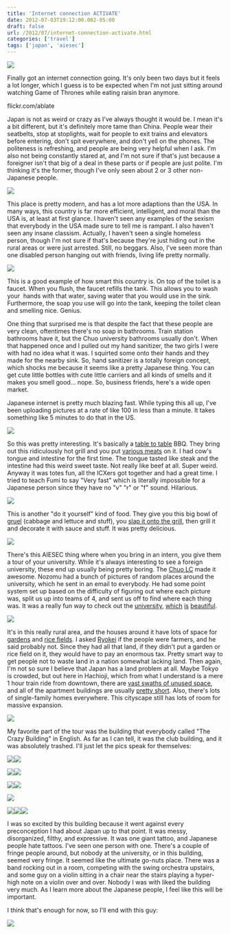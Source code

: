 ```yaml
---
title: 'Internet connection ACTIVATE'
date: 2012-07-03T19:12:00.002-05:00
draft: false
url: /2012/07/internet-connection-activate.html
categories: ['travel']
tags: ['japan', 'aiesec']
---
```








[![](http://3.bp.blogspot.com/-ncz_UFjQ-pc/T_OIQ_dUbUI/AAAAAAAAASY/yfWKG3S_xvs/s400/IMG_1565.JPG)](http://3.bp.blogspot.com/-ncz_UFjQ-pc/T_OIQ_dUbUI/AAAAAAAAASY/yfWKG3S_xvs/s1600/IMG_1565.JPG)

Finally got an internet connection going. It's only been two days but it feels a lot longer, which I guess is to be expected when I'm not just sitting around watching Game of Thrones while eating raisin bran anymore. 



flickr.com/ablate



Japan is not as weird or crazy as I've always thought it would be. I mean it's a bit different, but it's definitely more tame than China. People wear their seatbelts, stop at stoplights, wait for people to exit trains and elevators before entering, don't spit everywhere, and don't yell on the phones. The politeness is refreshing, and people are being very helpful when I ask. I'm also not being constantly stared at, and I'm not sure if that's just because a foreigner isn't that big of a deal in these parts or if people are just polite. I'm thinking it's the former, though I've only seen about 2 or 3 other non-Japanese people. 



[![](http://2.bp.blogspot.com/-Pi7srmG_tLw/T_OHlzdK7OI/AAAAAAAAASM/s20eam-VLQQ/s320/IMG_1513.JPG)](http://2.bp.blogspot.com/-Pi7srmG_tLw/T_OHlzdK7OI/AAAAAAAAASM/s20eam-VLQQ/s1600/IMG_1513.JPG)







This place is pretty modern, and has a lot more adaptions than the USA. In many ways, this country is far more efficient, intelligent, and moral than the USA is, at least at first glance. I haven't seen any examples of the sexism that everybody in the USA made sure to tell me is rampant. I also haven't seen any insane classism. Actually, I haven't seen a single homeless person, though I'm not sure if that's because they're just hiding out in the rural areas or were just arrested. Still, no beggars. Also, I've seen more than one disabled person hanging out with friends, living life pretty normally. 



[![](http://1.bp.blogspot.com/-v9gy9TAfVuo/T_N7BfmZnwI/AAAAAAAAAP0/NMYXzTwHj9A/s320/IMG_1594.JPG)](http://1.bp.blogspot.com/-v9gy9TAfVuo/T_N7BfmZnwI/AAAAAAAAAP0/NMYXzTwHj9A/s1600/IMG_1594.JPG)

This is a good example of how smart this country is. On top of the toilet is a faucet. When you flush, the faucet refills the tank. This allows you to wash your  hands with that water, saving water that you would use in the sink. Furthermore, the soap you use will go into the tank, keeping the toilet clean and smelling nice. Genius.



One thing that surprised me is that despite the fact that these people are very clean, oftentimes there's no soap in bathrooms. Train station bathrooms have it, but the Chuo university bathrooms usually don't. When that happened once and I pulled out my hand sanitizer, the two girls I were with had no idea what it was. I squirted some onto their hands and they made for the nearby sink. So, hand sanitizer is a totally foreign concept, which shocks me because it seems like a pretty Japanese thing. You can get cute little bottles with cute little carriers and all kinds of smells and it makes you smell good... nope. So, business friends, here's a wide open market.



Japanese internet is pretty much blazing fast. While typing this all up, I've been uploading pictures at a rate of like 100 in less than a minute. It takes something like 5 minutes to do that in the US.



[![](http://2.bp.blogspot.com/-CyfBVqCMb6M/T_N84jD_aiI/AAAAAAAAAP8/zOgimF27OLQ/s400/IMG_1575.JPG)](http://2.bp.blogspot.com/-CyfBVqCMb6M/T_N84jD_aiI/AAAAAAAAAP8/zOgimF27OLQ/s1600/IMG_1575.JPG)



So this was pretty interesting. It's basically a [table to table](http://www.flickr.com/photos/ablate/7497656022/in/photostream) BBQ. They bring out this ridiculously hot grill and you put [various meats](http://www.flickr.com/photos/ablate/7497651820/in/photostream) on it. I had cow's tongue and intestine for the first time. The tongue tasted like steak and the intestine had this weird sweet taste. Not really like beef at all. Super weird. Anyway it was totes fun, all the ICXers got together and had a great time. I tried to teach Fumi to say "Very fast" which is literally impossible for a Japanese person since they have no "v" "r" or "f" sound. Hilarious.



[![](http://4.bp.blogspot.com/-JJjiDguqd3s/T_N-2kamCAI/AAAAAAAAAQE/furdARisMPw/s400/IMG_1529.JPG)](http://4.bp.blogspot.com/-JJjiDguqd3s/T_N-2kamCAI/AAAAAAAAAQE/furdARisMPw/s1600/IMG_1529.JPG)



This is another "do it yourself" kind of food. They give you this big bowl of [gruel](http://www.flickr.com/photos/ablate/7497600870/in/photostream) (cabbage and lettuce and stuff), you [slap it onto the grill](http://www.flickr.com/photos/ablate/7497599002/in/photostream), then grill it and decorate it with sauce and stuff. It was pretty delicious. 





[![](http://2.bp.blogspot.com/-dI61rTRhHOg/T_N_oTGO7wI/AAAAAAAAAQM/U7XPdUUYpiY/s400/IMG_1501.JPG)](http://2.bp.blogspot.com/-dI61rTRhHOg/T_N_oTGO7wI/AAAAAAAAAQM/U7XPdUUYpiY/s1600/IMG_1501.JPG)



There's this AIESEC thing where when you bring in an intern, you give them a tour of your university. While it's always interesting to see a foreign university, these end up usually being pretty boring. The [Chuo LC](http://www.flickr.com/photos/ablate/7497515760/in/photostream) made it awesome. Nozomu had a bunch of pictures of random places around the university, which he sent in an email to everybody. He had some point system set up based on the difficulty of figuring out where each picture was, split us up into teams of 4, and sent us off to find where each thing was. It was a really fun way to check out the [university](http://farm9.staticflickr.com/8150/7497613244_8ae9eb1629_m.jpg), [which](http://www.flickr.com/photos/ablate/7497608790/in/photostream) [is](http://www.flickr.com/photos/ablate/7497614200/in/photostream) [beautiful](http://www.flickr.com/photos/ablate/7497615216/in/photostream).  



[![](http://2.bp.blogspot.com/-etyutvBmHbo/T_OAt65KA7I/AAAAAAAAAQY/Ol2AK1MCkfI/s400/IMG_1462.JPG)](http://2.bp.blogspot.com/-etyutvBmHbo/T_OAt65KA7I/AAAAAAAAAQY/Ol2AK1MCkfI/s1600/IMG_1462.JPG)



It's in this really rural area, and the houses around it have lots of space for [gardens](http://www.flickr.com/photos/ablate/7497526292/in/photostream) and [rice fields](http://www.flickr.com/photos/ablate/7497523548/in/photostream). I asked [Ryokei](http://www.flickr.com/photos/ablate/7497593924/in/photostream) if the people were farmers, and he said probably not. Since they had all that land, if they didn't put a garden or rice field on it, they would have to pay an enormous tax. Pretty smart way to get people not to waste land in a nation somewhat lacking land. Then again, I'm not so sure I believe that Japan has a land problem at all. Maybe Tokyo is crowded, but out here in Hachioji, which from what I understand is a mere 1 hour train ride from downtown, there are [vast swaths of unused space](http://www.flickr.com/photos/ablate/7497589660/in/photostream), and all of the apartment buildings are usually [pretty short](http://www.flickr.com/photos/ablate/7497661948/in/photostream). Also, there's lots of single-family homes everywhere. This cityscape still has lots of room for massive expansion. 



[![](http://3.bp.blogspot.com/-q4HvlzwT4uw/T_ODGE6aLHI/AAAAAAAAAQk/r1qmGvMQCjw/s400/IMG_1478.JPG)](http://3.bp.blogspot.com/-q4HvlzwT4uw/T_ODGE6aLHI/AAAAAAAAAQk/r1qmGvMQCjw/s1600/IMG_1478.JPG)



My favorite part of the tour was the building that everybody called "The Crazy Building" in English. As far as I can tell, it was the club building, and it was absolutely trashed. I'll just let the pics speak for themselves:






[![](http://1.bp.blogspot.com/--lkYezeYbQU/T_OFp7DzgDI/AAAAAAAAARM/efRVEhKA-5o/s320/IMG_1479.JPG)](http://1.bp.blogspot.com/--lkYezeYbQU/T_OFp7DzgDI/AAAAAAAAARM/efRVEhKA-5o/s1600/IMG_1479.JPG)[![](http://1.bp.blogspot.com/-2YpdraftdHc/T_OFnnUcSGI/AAAAAAAAARE/B9fTpyOIsVk/s320/IMG_1477.JPG)](http://1.bp.blogspot.com/-2YpdraftdHc/T_OFnnUcSGI/AAAAAAAAARE/B9fTpyOIsVk/s1600/IMG_1477.JPG)




[](http://1.bp.blogspot.com/-ehPQZNVjPQw/T_OFugpHTII/AAAAAAAAARg/3gElne43UP0/s1600/IMG_1481.JPG)[![](http://2.bp.blogspot.com/-taVsPHKUtgw/T_OFlkxiIfI/AAAAAAAAAQ8/3owq6ZOOlKk/s320/IMG_1476.JPG)](http://2.bp.blogspot.com/-taVsPHKUtgw/T_OFlkxiIfI/AAAAAAAAAQ8/3owq6ZOOlKk/s1600/IMG_1476.JPG)![](http://1.bp.blogspot.com/-ehPQZNVjPQw/T_OFugpHTII/AAAAAAAAARg/3gElne43UP0/s320/IMG_1481.JPG)

[![](http://4.bp.blogspot.com/-WA0PPmeJS_Q/T_OFxjJ9xxI/AAAAAAAAARo/3fJgPMoFXNo/s320/IMG_1484.JPG)](http://4.bp.blogspot.com/-WA0PPmeJS_Q/T_OFxjJ9xxI/AAAAAAAAARo/3fJgPMoFXNo/s1600/IMG_1484.JPG)[![](http://4.bp.blogspot.com/-IJX6F9wgFjc/T_OFsL7cZ3I/AAAAAAAAARU/gk2Mp_qYKCw/s320/IMG_1480.JPG)](http://4.bp.blogspot.com/-IJX6F9wgFjc/T_OFsL7cZ3I/AAAAAAAAARU/gk2Mp_qYKCw/s1600/IMG_1480.JPG)





[![](http://3.bp.blogspot.com/-NZxFHDj5hdI/T_OF2tLP_qI/AAAAAAAAAR4/awWAPqJoB8I/s320/IMG_1486.JPG)](http://3.bp.blogspot.com/-NZxFHDj5hdI/T_OF2tLP_qI/AAAAAAAAAR4/awWAPqJoB8I/s1600/IMG_1486.JPG)

[![](http://4.bp.blogspot.com/-Ui876GJ5ZUg/T_OF0I6Z8QI/AAAAAAAAARw/Khgi27KEkOo/s320/IMG_1485.JPG)](http://4.bp.blogspot.com/-Ui876GJ5ZUg/T_OF0I6Z8QI/AAAAAAAAARw/Khgi27KEkOo/s1600/IMG_1485.JPG)[![](http://2.bp.blogspot.com/-V_Yq8JpURA8/T_OFH140rRI/AAAAAAAAAQs/VGnkQRsn3Kk/s200/IMG_1472.JPG)](http://2.bp.blogspot.com/-V_Yq8JpURA8/T_OFH140rRI/AAAAAAAAAQs/VGnkQRsn3Kk/s1600/IMG_1472.JPG)[![](http://3.bp.blogspot.com/-v9CSD9KGYh0/T_OFKPNz6KI/AAAAAAAAAQ0/7juBq02cuaQ/s200/IMG_1473.JPG)](http://3.bp.blogspot.com/-v9CSD9KGYh0/T_OFKPNz6KI/AAAAAAAAAQ0/7juBq02cuaQ/s1600/IMG_1473.JPG)




I was so excited by this building because it went against every preconception I had about Japan up to that point. It was messy, disorganized, filthy, and expressive. It was one giant tattoo, and Japanese people hate tattoos. I've seen one person with one. There's a couple of fringe people around, but nobody at the university, or in this building, seemed very fringe. It seemed like the ultimate go-nuts place. There was a band rocking out in a room, competing with the swing orchestra upstairs, and some guy on a violin sitting in a chair near the stairs playing a hyper-high note on a violin over and over. Nobody I was with liked the building very much. As I learn more about the Japanese people, I feel like this will be important.

I think that's enough for now, so I'll end with this guy:


[![](http://3.bp.blogspot.com/-Lca16eqw7pI/T_OHK96dOKI/AAAAAAAAASE/P2EXNozMPwI/s400/IMG_1508.JPG)](http://3.bp.blogspot.com/-Lca16eqw7pI/T_OHK96dOKI/AAAAAAAAASE/P2EXNozMPwI/s1600/IMG_1508.JPG)

